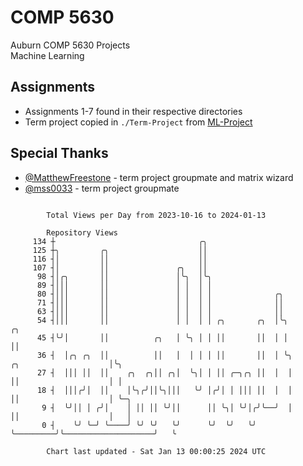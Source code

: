 # COMP 5630
Auburn COMP 5630 Projects  
Machine Learning

## Assignments
- Assignments 1-7 found in their respective directories
- Term project copied in `./Term-Project` from [ML-Project](https://github.com/wumphlett/ML-Project)

## Special Thanks
- [@MatthewFreestone](https://github.com/MatthewFreestone) - term project groupmate and matrix wizard
- [@mss0033](https://github.com/mss0033) - term project groupmate

```

        Total Views per Day from 2023-10-16 to 2024-01-13

        Repository Views
     134 ┼                                ╭╮
     125 ┼╮         ╭╮                    ││
     116 ┤│         ││                    ││
     107 ┤│         ││               ╭╮   ││
      98 ┤│╭╮       ││               │╰╮  │╰╮
      89 ┤│││       ││               │ │  │ │
      80 ┤│││       ││               │ │  │ │              ╭╮
      71 ┤│││       ││               │ │  │ │              ││
      63 ┤│││       ││               │ │  │ │              ││
      54 ┤│││       ││               │ │  │ │ ╭╮       ╭╮  │╰╮                                ╭╮
      45 ┤╰╯│       ││          ╭╮   │ ╰╮ │ │ ││       ││  │ │                                ││
      36 ┤  │╭╮ ╭╮  ││          ││   │  │ │ │ ││       ││  │ ╰╮         ╭╮                    │╰╮
      27 ┤  │││ ││  ││    ╭╮  ╭╮││ ╭╮│  ╰╮│ │ ││ ╭─╮╭╮ ││  │  │         ││                    │ │
      18 ┤  │││╭╯│  ││    │╰╮╭╯││╰╮│││   ╰╯ │╭╯│ │ │││ ││  │  │         ││                    │ ╰─╮
       9 ┤  ╰╯││ │ ╭╯│    │ ││ ││ ╰╯││      ││ ╰╮│ ╰╯│╭╯╰──╯  │         ││                    │   │
       0 ┤    ╰╯ ╰─╯ ╰────╯ ╰╯ ╰╯   ╰╯      ╰╯  ╰╯   ╰╯       ╰─────────╯╰────────────────────╯   ╰

        Chart last updated - Sat Jan 13 00:00:25 2024 UTC
        
```
